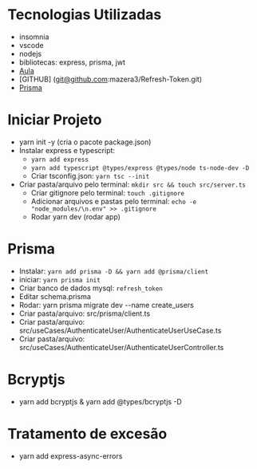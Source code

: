 # Tecnologias Utilizadas
- insomnia
- vscode
- nodejs
- bibliotecas: express, prisma, jwt
- [Aula](https://youtu.be/RaweREhpBX8)
- [GITHUB] (git@github.com:mazera3/Refresh-Token.git)
- [Prisma](https://www.prisma.io/)

# Iniciar Projeto
- yarn init -y (cria o pacote package.json)
- Instalar express e typescript:
  - `yarn add express`
  - `yarn add typescript @types/express @types/node ts-node-dev -D`
  - Criar tsconfig.json: `yarn tsc --init`
- Criar pasta/arquivo pelo terminal: `mkdir src && touch src/server.ts` 
  - Criar gitignore pelo terminal: `touch .gitignore`
  - Adicionar arquivos e pastas pelo terminal: `echo -e "node_modules/\n.env" >> .gitignore`
  - Rodar yarn dev (rodar app)

# Prisma
- Instalar: `yarn add prisma -D && yarn add @prisma/client`
- iniciar: `yarn prisma init`
- Criar banco de dados mysql: `refresh_token`
- Editar schema.prisma
- Rodar: yarn prisma migrate dev --name create_users
- Criar pasta/arquivo: src/prisma/client.ts
- Criar pasta/arquivo: src/useCases/AuthenticateUser/AuthenticateUserUseCase.ts
- Criar pasta/arquivo: src/useCases/AuthenticateUser/AuthenticateUserController.ts

# Bcryptjs
- yarn add bcryptjs & yarn add @types/bcryptjs -D

# Tratamento de excesão
- yarn add express-async-errors